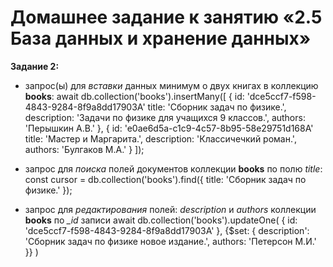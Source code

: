 # Домашнее задание к занятию «2.5 База данных и хранение данных»

**Задание 2:** 
* запрос(ы) для *вставки* данных минимум о двух книгах в коллекцию **books**:
await db.collection('books').insertMany([
  {
    id: 'dce5ccf7-f598-4843-9284-8f9a8dd17903А'
    title: 'Сборник задач по физике.',
    description: 'Задачи по физике для учащихся 9 классов.',
    authors: 'Перышкин А.В.'
  },
  {
    id: 'e0ae6d5a-c1c9-4c57-8b95-58e29751d168А'
    title: 'Мастер и Маргарита.',
    description: 'Классичечкий роман.',
    authors: 'Булгаков М.А.'
  }
]);

* запрос для *поиска* полей документов коллекции **books** по полю *title*:
const cursor = db.collection('books').find({ title: 'Сборник задач по физике.' });

* запрос для *редактирования* полей: *description* и *authors* коллекции **books** по *_id* записи
 await db.collection('books').updateOne(
  { id: 'dce5ccf7-f598-4843-9284-8f9a8dd17903А' },
  {$set: { description': 'Сборник задач по физике новое издание.', authors: 'Петерсон М.И.' }}
)
